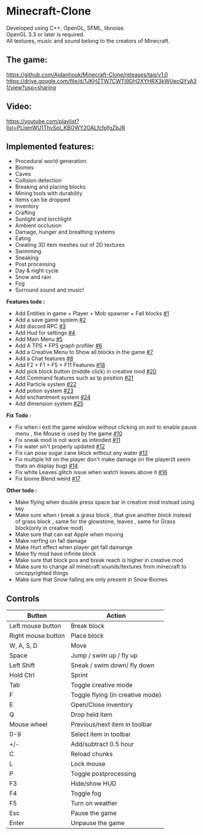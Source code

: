# Minecraft-Clone

Developed using C++, OpenGL, SFML, libnoise.<br/>
OpenGL 3.3 or later is required.<br/>
All textures, music and sound belong to the creators of Minecraft.<br/>

## The game:
https://github.com/Aidanhouk/Minecraft-Clone/releases/tag/v1.0
https://drive.google.com/file/d/1JKHZTW7CWTI9DH2XYHRX3kWUecQYvA31/view?usp=sharing

## Video:
https://youtube.com/playlist?list=PLlqmWU1ThvSpI_KBOWY2OALfcfpfgZbJR

## Implemented features:
- Procedural world generation
- Biomes
- Caves
- Collision detection
- Breaking and placing blocks
- Mining tools with durability
- Items can be dropped
- Inventory
- Crafting
- Sunlight and torchlight
- Ambient occlusion
- Damage, hunger and breathing systems
- Eating
- Creating 3D item meshes out of 2D textures
- Swimming
- Sneaking
- Post processing
- Day & night cycle
- Snow and rain
- Fog
- Surround sound and music!

**Features todo :** 

- Add Entities in game + Player + Mob spawner + Fall blocks [#1](https://github.com/quentin452/Minecraft-Clone/issues/1)   
- Add a save game system [#2](https://github.com/quentin452/Minecraft-Clone/issues/2)
- Add discord RPC [#3](https://github.com/quentin452/Minecraft-Clone/issues/3)   
- Add Hud for settings [#4](https://github.com/quentin452/Minecraft-Clone/issues/4) 
- Add Main Menu [#5](https://github.com/quentin452/Minecraft-Clone/issues/5)
- Add A TPS + FPS graph profiler [#6](https://github.com/quentin452/Minecraft-Clone/issues/6)  
- Add a Creative Menu to Show all blocks in the game [#7](https://github.com/quentin452/Minecraft-Clone/issues/7)  
- Add a Chat features [#8](https://github.com/quentin452/Minecraft-Clone/issues/8)     
- Add F2 + F1 + F5 + F11 Features [#18](https://github.com/quentin452/Minecraft-Clone/issues/18)     
- Add pick block button (middle click) in creative mod [#20](https://github.com/quentin452/Minecraft-Clone/issues/20) 
- Add Command features such as tp position [#21](https://github.com/quentin452/Minecraft-Clone/issues/21)
- Add Particle system [#22](https://github.com/quentin452/Minecraft-Clone/issues/22)     
- Add potion system [#23](https://github.com/quentin452/Minecraft-Clone/issues/23)   
- Add enchantment system [#24](https://github.com/quentin452/Minecraft-Clone/issues/24)
- Add dimension system [#25](https://github.com/quentin452/Minecraft-Clone/issues/25)

**Fix Todo :**

- Fix when i exit the game window without clicking on exit to enable pause menu , the Mouse is used by the game [#10](https://github.com/quentin452/Minecraft-Clone/issues/10)
- Fix sneak mod is not work as intended [#11](https://github.com/quentin452/Minecraft-Clone/issues/11)
- Fix water sin't properly updated [#12](https://github.com/quentin452/Minecraft-Clone/issues/12)
- Fix can pose sugar cane block without any water [#13](https://github.com/quentin452/Minecraft-Clone/issues/13)
- Fix multiple hit on the player don't make damage on the player(it seem thats an display bug) [#14](https://github.com/quentin452/Minecraft-Clone/issues/14)
- Fix white Leaves glitch issue when watch leaves above it [#16](https://github.com/quentin452/Minecraft-Clone/issues/16)
- Fix biome Blend weird [#17](https://github.com/quentin452/Minecraft-Clone/issues/17)

**Other todo :**

- Make flying when double press space bar in creative mod instead using key
- Make sure when i break a grass block , that give another block instead of grass block , same for the glowstone, leaves , same for Grass block(only in creative mod)
- Make sure that can eat Apple when moving
- Make nerfing on fall damage
- Make Hurt effect when player get fall damange 
- Make fly mod have infinite block 
- Make sure that block pos and break reach is higher in creative mod
- Make sure to change all minecraft sounds/textures from minecraft to uncopyrighted things
- Make sure that Snow falling are only present in Snow Biomes

## Controls

| Button                        | Action                                                         |
|-------------------------------|----------------------------------------------------------------|
| Left mouse button             | Break block                                                    |
| Right mouse button            | Place block                                                    |
| W, A, S, D                    | Move                                                           |
| Space                         | Jump  / swim up  / fly up                                      |
| Left Shift                    | Sneak / swim down/ fly down                                    |
| Hold Ctrl                     | Sprint                                                         |
| Tab                           | Toggle creative mode                                           |
| F                             | Toggle flying (in creative mode)                               |
| E                             | Open/Close inventory                                           |
| Q                             | Drop held item                                                 |
| Mouse wheel                   | Previous/next item in toolbar                                  |
| 0-9                           | Select item in toolbar                                         |
| +/-          			| Add/subtract 0.5 hour                                          |
| C                             | Reload chunks                                                  |
| L                             | Lock mouse                                                     |
| P                             | Toggle postprocessing                                          |
| F3                            | Hide/show HUD                                                  |
| F4                            | Toggle fog                                                     |
| F5                            | Turn on weather                                                |
| Esc                           | Pause the game                                                 |
| Enter                         | Unpause the game                                               |
